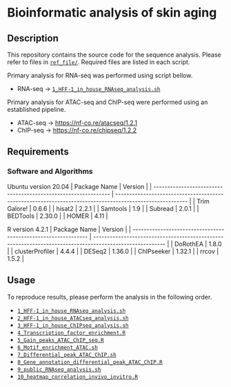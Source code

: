 # Bioinformatic analysis of skin aging
## Description
This repository contains the source code for the sequence analysis.
Please refer to files in [`ref_file/`](./ref_file/). Required files are listed in each script.

Primary analysis for RNA-seq was performed using script bellow.
* RNA-seq -> [`1_HFF-1_in_house_RNAseq_analysis.sh`](./code/1_HFF-1_in_house_RNAseq_analysis.sh/)

Primary analysis for ATAC-seq and ChIP-seq were performed using an established pipeline.
* ATAC-seq -> https://nf-co.re/atacseq/1.2.1
* ChIP-seq -> https://nf-co.re/chipseq/1.2.2

## Requirements
### Software and Algorithms
Ubuntu version 20.04
| Package Name                                                   | Version                                                                                                  |
| -------------------------------------------------------------- | -------------------------------------------------------------------------------------------------------- |
| Trim Galore!                                                   | 0.6.6                                                                                                    |
| hisat2        	                                             | 2.2.1                                                                                                    |
| Samtools                                                       | 1.9                                                                                                      |
| Subread         	                                             | 2.0.1                                                                                                    |
| BEDTools      	                                             | 2.30.0                                                                                                   |
| HOMER         	                                             | 4.11                                                                                                     |

R version 4.2.1
| Package Name                                                   | Version                                                                                                  |
| -------------------------------------------------------------- | -------------------------------------------------------------------------------------------------------- |
| DoRothEA                                                       | 1.8.0                                                                                                    |
| clusterProfiler	                                             | 4.4.4                                                                                                    |
| DESeq2	                                                     | 1.36.0                                                                                                   |
| ChIPseeker	                                                 | 1.32.1                                                                                                   |
| rrcov	                                                         | 1.5.2                                                                                                    |

## Usage
To reproduce results, please perform the analysis in the following order.
* [`1_HFF-1_in_house_RNAseq_analysis.sh`](./code/1_HFF-1_in_house_RNAseq_analysis.sh/)
* [`2_HFF-1_in_house_ATACseq_analysis.sh`](./code/2_HFF-1_in_house_ATACseq_analysis.sh/)
* [`3_HFF-1_in_house_ChIPseq_analysis.sh`](./code/3_HFF-1_in_house_ChIPseq_analysis.sh/)
* [`4_Transcription_factor_enrichment.R`](./code/4_Transcription_factor_enrichment.R/)
* [`5_Gain_peaks_ATAC_ChIP_seq.R`](./code/5_Gain_peaks_ATAC_ChIP_seq.R/)
* [`6_Motif_enrichment_ATAC.sh`](./code/6_Motif_enrichment_ATAC.sh/)
* [`7_Differential_peak_ATAC_ChIP.sh`](./code/7_Differential_peak_ATAC_ChIP.sh/)
* [`8_Gene_annotation_differential_peak_ATAC_ChIP.R`](./code/8_Gene_annotation_differential_peak_ATAC_ChIP.R/)
* [`9_public_RNAseq_analysis.sh`](./code/9_public_RNAseq_analysis.sh/)
* [`10_heatmap_correlation_invivo_invitro.R`](./code/10_heatmap_correlation_invivo_invitro.R/)